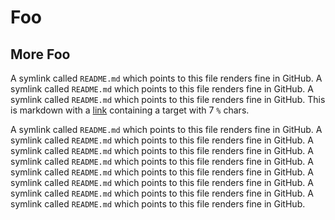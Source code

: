 # Foo

## More Foo

A symlink called `README.md` which points to this file renders fine in GitHub. A symlink called `README.md` which points to this file renders fine in GitHub. A symlink called `README.md` which points to this file renders fine in GitHub. This is markdown with a [link](%%%%%%%) containing a target with 7 `%` chars.

A symlink called `README.md` which points to this file renders fine in GitHub.
A symlink called `README.md` which points to this file renders fine in GitHub.
A symlink called `README.md` which points to this file renders fine in GitHub.
A symlink called `README.md` which points to this file renders fine in GitHub.
A symlink called `README.md` which points to this file renders fine in GitHub.
A symlink called `README.md` which points to this file renders fine in GitHub.
A symlink called `README.md` which points to this file renders fine in GitHub.
A symlink called `README.md` which points to this file renders fine in GitHub.
